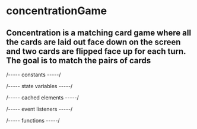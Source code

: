 # concentrationGame
## Concentration is a matching card game  where all the cards are laid out face down on the screen and two cards are flipped face up for each turn. The goal is to match the pairs of cards 
/----- constants -----/

/----- state variables -----/

/----- cached elements -----/

/----- event listeners -----/

/----- functions -----/

